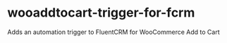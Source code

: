 # wooaddtocart-trigger-for-fcrm
Adds an automation trigger to FluentCRM for WooCommerce Add to Cart
